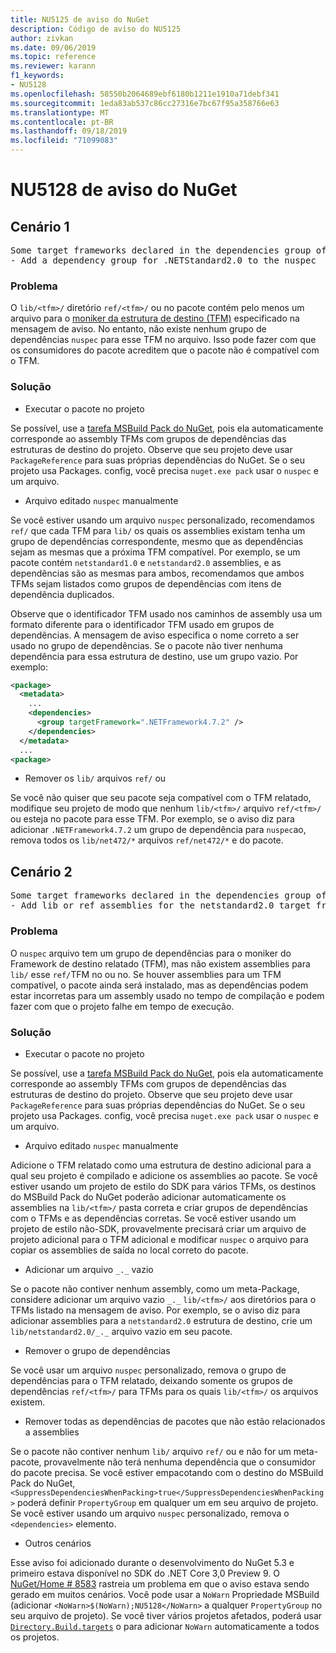 ```yaml
---
title: NU5125 de aviso do NuGet
description: Código de aviso do NU5125
author: zivkan
ms.date: 09/06/2019
ms.topic: reference
ms.reviewer: karann
f1_keywords:
- NU5128
ms.openlocfilehash: 58550b2064689ebf6180b1211e1910a71debf341
ms.sourcegitcommit: 1eda83ab537c86cc27316e7bc67f95a358766e63
ms.translationtype: MT
ms.contentlocale: pt-BR
ms.lasthandoff: 09/18/2019
ms.locfileid: "71099083"
---
```

# <a name="nuget-warning-nu5128"></a>NU5128 de aviso do NuGet

## <a name="scenario-1"></a>Cenário 1

<pre>Some target frameworks declared in the dependencies group of the nuspec and the lib/ref folder do not have exact matches in the other location. Consult the list of actions below:
- Add a dependency group for .NETStandard2.0 to the nuspec</pre>

### <a name="issue"></a>Problema

O `lib/<tfm>/` diretório `ref/<tfm>/` ou no pacote contém pelo menos um arquivo para o [moniker da estrutura de destino (TFM)](../target-frameworks.md) especificado na mensagem de aviso. No entanto, não existe nenhum grupo de dependências `nuspec` para esse TFM no arquivo. Isso pode fazer com que os consumidores do pacote acreditem que o pacote não é compatível com o TFM.

### <a name="solution"></a>Solução

* Executar o pacote no projeto

Se possível, use a [tarefa MSBuild Pack do NuGet](../msbuild-targets.md), pois ela automaticamente corresponde ao assembly TFMs com grupos de dependências das estruturas de destino do projeto. Observe que seu projeto deve usar `PackageReference` para suas próprias dependências do NuGet. Se o seu projeto usa Packages. config, você precisa `nuget.exe pack` usar o `nuspec` e um arquivo.

* Arquivo editado `nuspec` manualmente

Se você estiver usando um arquivo `nuspec` personalizado, recomendamos `ref/` que cada TFM para `lib/` os quais os assemblies existam tenha um grupo de dependências correspondente, mesmo que as dependências sejam as mesmas que a próxima TFM compatível. Por exemplo, se um pacote contém `netstandard1.0` e `netstandard2.0` assemblies, e as dependências são as mesmas para ambos, recomendamos que ambos TFMs sejam listados como grupos de dependências com itens de dependência duplicados.

Observe que o identificador TFM usado nos caminhos de assembly usa um formato diferente para o identificador TFM usado em grupos de dependências. A mensagem de aviso especifica o nome correto a ser usado no grupo de dependências. Se o pacote não tiver nenhuma dependência para essa estrutura de destino, use um grupo vazio. Por exemplo:

```xml
<package>
  <metadata>
    ...
    <dependencies>
      <group targetFramework=".NETFramework4.7.2" />
    </dependencies>
  </metadata>
  ...
<package>
```

* Remover os `lib/` arquivos `ref/` ou

Se você não quiser que seu pacote seja compatível com o TFM relatado, modifique seu projeto de modo que nenhum `lib/<tfm>/` arquivo `ref/<tfm>/` ou esteja no pacote para esse TFM. Por exemplo, se o aviso diz para adicionar `.NETFramework4.7.2` um grupo de dependência para `nuspec`ao, remova todos os `lib/net472/*` arquivos `ref/net472/*` e do pacote.

## <a name="scenario-2"></a>Cenário 2

<pre>Some target frameworks declared in the dependencies group of the nuspec and the lib/ref folder do not have exact matches in the other location. Consult the list of actions below:
- Add lib or ref assemblies for the netstandard2.0 target framework</pre>

### <a name="issue"></a>Problema

O `nuspec` arquivo tem um grupo de dependências para o moniker do Framework de destino relatado (TFM), mas não existem assemblies para `lib/` esse `ref/`TFM no ou no. Se houver assemblies para um TFM compatível, o pacote ainda será instalado, mas as dependências podem estar incorretas para um assembly usado no tempo de compilação e podem fazer com que o projeto falhe em tempo de execução.

### <a name="solution"></a>Solução

* Executar o pacote no projeto

Se possível, use a [tarefa MSBuild Pack do NuGet](../msbuild-targets.md), pois ela automaticamente corresponde ao assembly TFMs com grupos de dependências das estruturas de destino do projeto. Observe que seu projeto deve usar `PackageReference` para suas próprias dependências do NuGet. Se o seu projeto usa Packages. config, você precisa `nuget.exe pack` usar o `nuspec` e um arquivo.

* Arquivo editado `nuspec` manualmente

Adicione o TFM relatado como uma estrutura de destino adicional para a qual seu projeto é compilado e adicione os assemblies ao pacote. Se você estiver usando um projeto de estilo do SDK para vários TFMs, os destinos do MSBuild Pack do NuGet poderão adicionar automaticamente os assemblies na `lib/<tfm>/` pasta correta e criar grupos de dependências com o TFMs e as dependências corretas. Se você estiver usando um projeto de estilo não-SDK, provavelmente precisará criar um arquivo de projeto adicional para o TFM adicional e modificar `nuspec` o arquivo para copiar os assemblies de saída no local correto do pacote.

* Adicionar um arquivo `_._` vazio

Se o pacote não contiver nenhum assembly, como um meta-Package, considere adicionar um arquivo vazio `_._` `lib/<tfm>/` aos diretórios para o TFMs listado na mensagem de aviso. Por exemplo, se o aviso diz para adicionar assemblies para a `netstandard2.0` estrutura de destino, crie um `lib/netstandard2.0/_._` arquivo vazio em seu pacote.

* Remover o grupo de dependências

Se você usar um arquivo `nuspec` personalizado, remova o grupo de dependências para o TFM relatado, deixando somente os grupos de dependências `ref/<tfm>/` para TFMs para os quais `lib/<tfm>/` os arquivos existem.

* Remover todas as dependências de pacotes que não estão relacionados a assemblies

Se o pacote não contiver nenhum `lib/` arquivo `ref/` ou e não for um meta-pacote, provavelmente não terá nenhuma dependência que o consumidor do pacote precisa. Se você estiver empacotando com o destino do MSBuild Pack do NuGet, `<SuppressDependenciesWhenPacking>true</SuppressDependenciesWhenPacking>` poderá definir `PropertyGroup` em qualquer um em seu arquivo de projeto. Se você estiver usando um arquivo `nuspec` personalizado, remova o `<dependencies>` elemento.

* Outros cenários

Esse aviso foi adicionado durante o desenvolvimento do NuGet 5.3 e primeiro estava disponível no SDK do .NET Core 3,0 Preview 9. O [NuGet/Home # 8583](https://github.com/nuget/home/issues/8583) rastreia um problema em que o aviso estava sendo gerado em muitos cenários. Você pode usar a `NoWarn` Propriedade MSBuild (adicionar `<NoWarn>$(NoWarn);NU5128</NoWarn>` a qualquer `PropertyGroup` no seu arquivo de projeto). Se você tiver vários projetos afetados, poderá usar [`Directory.Build.targets`](/visualstudio/msbuild/customize-your-build) o para adicionar `NoWarn` automaticamente a todos os projetos.
